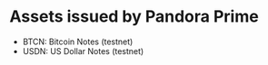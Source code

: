 # Assets issued by Pandora Prime

- BTCN: Bitcoin Notes (testnet)
- USDN: US Dollar Notes (testnet)
